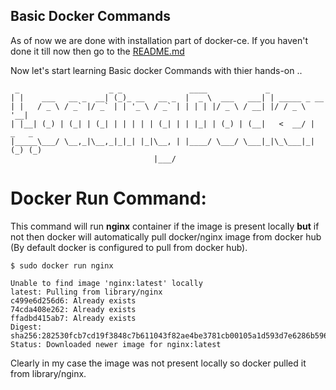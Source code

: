 ## Basic Docker Commands

As of now we are done with installation part of docker-ce. If you haven't done it till now then go to the [README.md](https://github.com/priyansh19/Fun-With-Docker/blob/master/README.md) 

Now let's start learning Basic docker Commands with thier hands-on ..
```shell
 _                    _ _               ____             _                     
| |    ___   __ _  __| (_)_ __   __ _  |  _ \  ___   ___| | _____ _ __         
| |   / _ \ / _` |/ _` | | '_ \ / _` | | | | |/ _ \ / __| |/ / _ \ '__|        
| |__| (_) | (_| | (_| | | | | | (_| | | |_| | (_) | (__|   <  __/ |     _   _ 
|_____\___/ \__,_|\__,_|_|_| |_|\__, | |____/ \___/ \___|_|\_\___|_|    (_) (_)
                                |___/                                          
```
# Docker **Run** Command:

This command will run **nginx** container if the image is present locally **but** if not then docker will automatically pull docker/nginx image from docker hub (By default docker is configured to pull from docker hub).

```shell
$ sudo docker run nginx

Unable to find image 'nginx:latest' locally
latest: Pulling from library/nginx
c499e6d256d6: Already exists 
74cda408e262: Already exists 
ffadbd415ab7: Already exists 
Digest: sha256:282530fcb7cd19f3848c7b611043f82ae4be3781cb00105a1d593d7e6286b596
Status: Downloaded newer image for nginx:latest
``` 
Clearly in my case the image was not present locally so docker pulled it from library/nginx.
